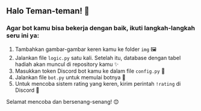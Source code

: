 ## Halo Teman-teman! 👋

### Agar bot kamu bisa bekerja dengan baik, ikuti langkah-langkah seru ini ya:

1. Tambahkan gambar-gambar keren kamu ke folder `img` 🖼️
2. Jalankan file `logic.py` satu kali. Setelah itu, database dengan tabel hadiah akan muncul di repository kamu ✨
3. Masukkan token Discord bot kamu ke dalam file `config.py` 🔑
4. Jalankan file `bot.py` untuk memulai botnya 🚀
5. Untuk mencoba sistem rating yang keren, kirim perintah `!rating` di Discord 🌟

Selamat mencoba dan bersenang-senang! 😊